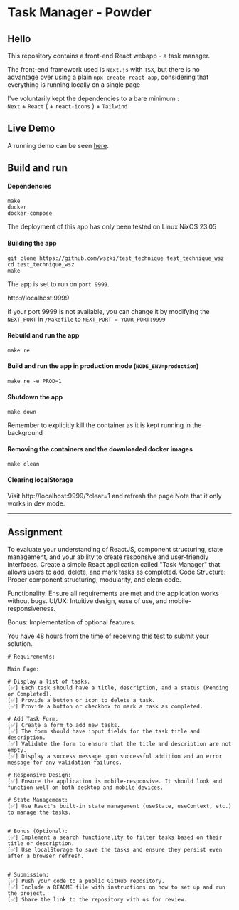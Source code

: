 # Task Manager - Powder

## Hello
This repository contains a front-end React webapp - a task manager.

The front-end framework used is `Next.js` with `TSX`, but there is no advantage over using a plain `npx create-react-app`,
considering that everything is running locally on a single page

I've voluntarily kept the dependencies to a bare minimum :\
`Next` + `React` ( + `react-icons` ) + `Tailwind`

## Live Demo
A running demo can be seen [here](https://test-technique-powder.vercel.app/).

## Build and run

#### Dependencies
`make`\
`docker`\
`docker-compose`

The deployment of this app has only been tested on Linux NixOS 23.05


#### Building the app
```
git clone https://github.com/wszki/test_technique test_technique_wsz
cd test_technique_wsz
make
```
The app is set to run on `port 9999`.

http://localhost:9999

If your port 9999 is not available, you can change it by modifying the `NEXT_PORT`
in `/Makefile` to `NEXT_PORT = YOUR_PORT:9999`

#### Rebuild and run the app
```
make re
```

#### Build and run the app in production mode (`NODE_ENV=production`)
```
make re -e PROD=1
```

#### Shutdown the app
```
make down
```
Remember to explicitly kill the container as it is kept running in the background

#### Removing the containers and the downloaded docker images
```
make clean
```


#### Clearing localStorage
Visit http://localhost:9999/?clear=1 and refresh the page
Note that it only works in dev mode.

---

## Assignment
To evaluate your understanding of ReactJS, component structuring, state management, and your ability to create responsive and user-friendly interfaces.
Create a simple React application called "Task Manager" that allows users to add, delete, and mark tasks as completed.
Code Structure: Proper component structuring, modularity, and clean code.

Functionality: Ensure all requirements are met and the application works without bugs.
UI/UX: Intuitive design, ease of use, and mobile-responsiveness.

Bonus: Implementation of optional features.

You have 48 hours from the time of receiving this test to submit your solution.

```
# Requirements:

Main Page:

# Display a list of tasks.
[✅] Each task should have a title, description, and a status (Pending or Completed).
[✅] Provide a button or icon to delete a task.
[✅] Provide a button or checkbox to mark a task as completed.

# Add Task Form:
[✅] Create a form to add new tasks.
[✅] The form should have input fields for the task title and description.
[✅] Validate the form to ensure that the title and description are not empty.
[✅] Display a success message upon successful addition and an error message for any validation failures.

# Responsive Design:
[✅] Ensure the application is mobile-responsive. It should look and function well on both desktop and mobile devices.

# State Management:
[✅] Use React's built-in state management (useState, useContext, etc.) to manage the tasks.


# Bonus (Optional):
[✅] Implement a search functionality to filter tasks based on their title or description.
[✅] Use localStorage to save the tasks and ensure they persist even after a browser refresh.


# Submission:
[✅] Push your code to a public GitHub repository.
[✅] Include a README file with instructions on how to set up and run the project.
[✅] Share the link to the repository with us for review.

```
